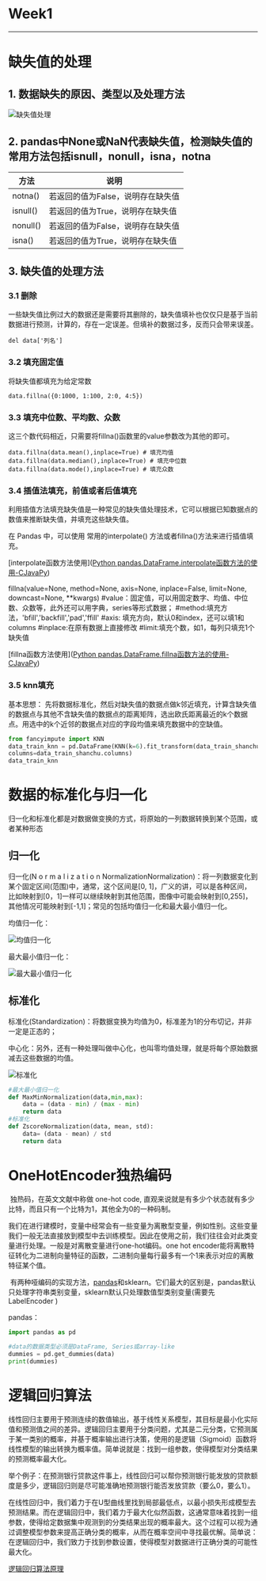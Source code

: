 # Week1

---



# 缺失值的处理

## 1. 数据缺失的原因、类型以及处理方法



![缺失值处理](https://github.com/puraGH/UniqueAI2024_SummerCamp/blob/main/Week1/%E7%BC%BA%E5%A4%B1%E5%80%BC%E5%A4%84%E7%90%86.png?raw=true)





## 2. pandas中None或NaN代表缺失值，检测缺失值的常用方法包括isnull，nonull，isna，notna

| 方法     | 说明                              |
| -------- | --------------------------------- |
| notna()  | 若返回的值为False，说明存在缺失值 |
| isnull() | 若返回的值为True，说明存在缺失值  |
| nonull() | 若返回的值为False，说明存在缺失值 |
| isna()   | 若返回的值为True，说明存在缺失值  |



## 3. 缺失值的处理方法

### 3.1  删除

一些缺失值比例过大的数据还是需要将其删除的，缺失值填补也仅仅只是基于当前数据进行预测，计算的，存在一定误差。但填补的数据过多，反而只会带来误差。

`del data['列名']`



### 3.2 填充固定值

将缺失值都填充为给定常数

`data.fillna({0:1000, 1:100, 2:0, 4:5}) `



### 3.3 填充中位数、平均数、众数

这三个数代码相近，只需要将fillna()函数里的value参数改为其他的即可。

`data.fillna(data.mean(),inplace=True) # 填充均值
data.fillna(data.median(),inplace=True) # 填充中位数
data.fillna(data.mode(),inplace=True) # 填充众数`



### 3.4 插值法填充，前值或者后值填充

利用插值方法填充缺失值是一种常见的缺失值处理技术，它可以根据已知数据点的数值来推断缺失值，并填充这些缺失值。

在 Pandas 中，可以使用 常用的interpolate() 方法或者fillna()方法来进行插值填充。

[interpolate函数方法使用]([Python pandas.DataFrame.interpolate函数方法的使用-CJavaPy](https://www.cjavapy.com/article/541/))

fillna(value=None, method=None, axis=None, inplace=False, limit=None, downcast=None, **kwargs)
#value：固定值，可以用固定数字、均值、中位数、众数等，此外还可以用字典，series等形式数据；
#method:填充方法，'bfill','backfill','pad','ffill'
#axis: 填充方向，默认0和index，还可以填1和columns
#inplace:在原有数据上直接修改
#limit:填充个数，如1，每列只填充1个缺失值

[fillna函数方法使用]([Python pandas.DataFrame.fillna函数方法的使用-CJavaPy](https://www.cjavapy.com/article/460/))



### 3.5 knn填充

基本思想： 先将数据标准化，然后对缺失值的数据点做k邻近填充，计算含缺失值的数据点与其他不含缺失值的数据点的距离矩阵，选出欧氏距离最近的k个数据点。用选中的k个近邻的数据点对应的字段均值来填充数据中的空缺值。

```python
from fancyimpute import KNN
data_train_knn = pd.DataFrame(KNN(k=6).fit_transform(data_train_shanchu)#这里的6是对周围6个数据进行欧式距离计算，得出缺失值的结果，可以自行调整
columns=data_train_shanchu.columns)
data_train_knn
```



# 数据的标准化与归一化

归一化和标准化都是对数据做变换的方式，将原始的一列数据转换到某个范围，或者某种形态

## 归一化

归一化(N o r m a l i z a t i o n NormalizationNormalization)：将一列数据变化到某个固定区间(范围)中，通常，这个区间是[0, 1]，广义的讲，可以是各种区间，比如映射到[0，1]一样可以继续映射到其他范围，图像中可能会映射到[0,255]，其他情况可能映射到[-1,1]；常见的包括均值归一化和最大最小值归一化。

均值归一化：

![均值归一化](https://github.com/puraGH/UniqueAI2024_SummerCamp/blob/main/Week1/%E5%9D%87%E5%80%BC%E5%BD%92%E4%B8%80%E5%8C%96.png?raw=true)

最大最小值归一化：

![最大最小值归一化](https://github.com/puraGH/UniqueAI2024_SummerCamp/blob/main/Week1/%E6%9C%80%E5%A4%A7%E6%9C%80%E5%B0%8F%E5%80%BC%E5%BD%92%E4%B8%80%E5%8C%96.png?raw=true)



## 标准化

标准化(Standardization)：将数据变换为均值为0，标准差为1的分布切记，并非一定是正态的；

中心化：另外，还有一种处理叫做中心化，也叫零均值处理，就是将每个原始数据减去这些数据的均值。

![标准化](https://github.com/puraGH/UniqueAI2024_SummerCamp/blob/main/Week1/%E6%95%B0%E6%8D%AE%E6%A0%87%E5%87%86%E5%8C%96.png?raw=true)



```python
#最大最小值归一化
def MaxMinNormalization(data,min,max):
    data = (data - min) / (max - min)
    return data
#标准化
def ZscoreNormalization(data, mean, std):
    data= (data - mean) / std
    return data
```



# OneHotEncoder独热编码

​	独热码，在英文文献中称做 one-hot code, 直观来说就是有多少个状态就有多少比特，而且只有一个比特为1，其他全为0的一种码制。

​	我们在进行建模时，变量中经常会有一些变量为离散型变量，例如性别。这些变量我们一般无法直接放到模型中去训练模型。因此在使用之前，我们往往会对此类变量进行处理。一般是对离散变量进行one-hot编码。one hot encoder能将离散特征转化为二进制向量特征的函数，二进制向量每行最多有一个1来表示对应的离散特征某个值。

​	有两种哑编码的实现方法，[pandas](https://so.csdn.net/so/search?q=pandas&spm=1001.2101.3001.7020)和sklearn。它们最大的区别是，pandas默认只处理字符串类别变量，sklearn默认只处理数值型类别变量(需要先 LabelEncoder )

pandas：
```python
import pandas as pd  
  
#data的数据类型必须是DataFrame, Series或array-like
dummies = pd.get_dummies(data)  
print(dummies)
```



# 逻辑回归算法

​	线性回归主要用于预测连续的数值输出，基于线性关系模型，其目标是最小化实际值和预测值之间的差异。
​	逻辑回归主要用于分类问题，尤其是二元分类，它预测属于某一类别的概率，并基于概率输出进行决策，使用的是逻辑（Sigmoid）函数将线性模型的输出转换为概率值。简单说就是：找到一组参数，使得模型对分类结果的预测概率最大化。

​	举个例子：在预测银行贷款这件事上，线性回归可以帮你预测银行能发放的贷款额度是多少，逻辑回归则是尽可能准确地预测银行能否发放贷款（要么0，要么1）。

​	在线性回归中，我们着力于在U型曲线里找到局部最低点，以最小损失形成模型去预测结果。而在逻辑回归中，我们着力于最大化似然函数，这通常意味着找到一组参数，使得给定数据集中观测到的分类结果出现的概率最大。这个过程可以视为通过调整模型参数来提高正确分类的概率，从而在概率空间中寻找最优解。简单说：在逻辑回归中，我们致力于找到参数设置，使得模型对数据进行正确分类的可能性最大化。

[逻辑回归算法原理](https://blog.csdn.net/eevee_1/article/details/134967433)

